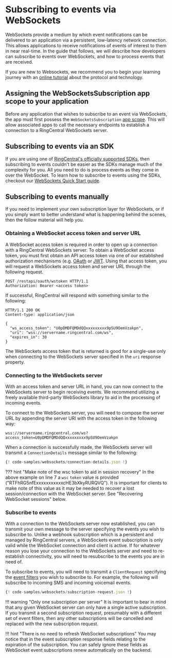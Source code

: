 # Subscribing to events via WebSockets

WebSockets provide a medium by which event notifications can be delivered to an application via a persistent, low-latency network connection. This allows applications to receive notifications of events of interest to them in near real-time. In the guide that follows, we will describe how developers can subscribe to events over WebSockets, and how to process events that are received. 

If you are new to Websockets, we recommend you to begin your learning journey with an [online tutorial](https://www.youtube.com/watch?v=8ARodQ4Wlf4) about the protocol and technology. 

## Assigning the WebSocketsSubscription app scope to your application

Before any application that wishes to subscribe to an event via WebSockets, the app must first possess the `WebSocketsSubscription` [app scope](../../basics/permissions.md). This will allow associated apps to call the necessary endpoints to establish a connection to a RingCentral WebSockets server. 

## Subscribing to events via an SDK

If you are using one of [RingCentral's officially supported SDKs](../../sdks.md), then subscribing to events couldn't be easier as the SDKs manage much of the complexity for you. All you need to do is process events as they come in over the WebSocket. To learn how to subscribe to events using the SDKs, checkout our [WebSockets Quick Start guide](quick-start.md).

## Subscribing to events manually

If you need to implement your own subscription layer for WebSockets, or if you simply want to better understand what is happening behind the scenes, then the follow material will help you. 

### Obtaining a WebSocket access token and server URL

A WebSocket access token is required in order to open up a connection with a RingCentral WebSockets server. To obtain a WebSocket access token, you must first obtain an API access token via one of our established authorization mechanisms (e.g. [OAuth](../../authentication/auth-code-flow.md) or [JWT](../../authentication/jwt-flow.md). Using that access token, you will request a WebSockets access token and server URL through the following request.

```http
POST /restapi/oauth/wstoken HTTP/1.1
Authorization: Bearer <access token>
```

If successful, RingCentral will respond with something similar to the following:

```http
HTTP/1.1 200 OK
Content-type: application/json
 
{
  "ws_access_token": "U0pDMDFQMDdQQxxxxxxxxx9pSU9OemVzakpn",
  "uri": "wss://servername.ringcentral.com/ws",
  "expires_in": 30
}
```

The WebSockets access token that is returned is good for a single-use only when connecting to the WebSockets server specified in the `uri` response property. 

### Connecting to the WebSockets server

With an access token and server URL in hand, you can now connect to the WebSockets server to begin receiving events. We recommend utilizing a freely available third-party WebSockets library to aid in the processing of incoming events. 

To connect to the WebSockets server, you will need to compose the server URL by appending the server URI with the access token in the following way:

```
wss://servername.ringcentral.com/ws?access_token=U0pDMDFQMDdQQxxxxxxxxx9pSU9OemVzakpn
```

When a connection is successfully made, the WebSockets server will transmit a `ConnectionDetails` message similar to the following:

```js
{! code-samples/websockets/connection-details.json !}
```

??? hint "Make note of the wsc token to aid in session recovery"
    In the above example on line 7 a `wsc` `token` value is provided ("RTFhRG5nfExxxxxxxxxxxcHE3bXkyRURQVQ"). It is important for clients to make note of this value as it may be needed to recover a lost session/connection with the WebSocket server. See "Recovering WebSocket sessions" below. 

### Subscribe to events

With a connection to the WebSockets server now established, you can transmit your own message to the server specifying the events you wish to subscribe to. Unlike a webhook subscription which is a persistent and managed by RingCentral servers, a WebSockets event subscription is only valid while the WebSocket connection and client is active. If for whatever reason you lose your connection to the WebSockets server and need to re-establish connectivity, you will need to resubscribe to the events you are in need of. 

To subscribe to events, you will need to transmit a `ClientRequest` specifying the [event filters](../event-filters/index.md) you wish to subscribe to. For example, the following will subscribe to incoming SMS and incoming voicemail events. 

```js
{! code-samples/websockets/subscription-request.json !}
```

!!! warning "Only one subscription per server"
    It is important to bear in mind that any given WebSocket server can only have a single active subscription. If you transmit a second subscription request, presumably with a different set of event filters, then any other subscriptions will be cancelled and replaced with the new subscription request. 

!!! hint "There is no need to refresh WebSocket subscriptions"
    You may notice that in the event subscription response fields relating to the expiration of the subscription. You can safely ignore these fields as WebSocket event subscriptions renew automatically on the backend. 
	
